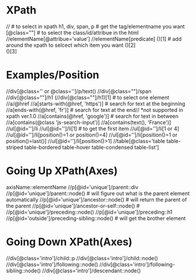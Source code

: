 # XPath
//                                                              # to select in xpath
h1, div, span, p                                                # get the tag/elementname you want
[@class=""]                                                     # to select the class/id/attribue in the html
//elementName[@attribue='value']
//elementName[predicate]
()[1]                                                           # add around the xpath to selcect which item you want
()[2]                                                              
()[3]                                                              

# Examples/Position
//div[@class='' or @class='']/p/text()
//div[@class=""]/span
//div[@class=""]/h1
(//div[@class=""]/h1)[1]                                        # to select one element
//a/@href
//a[starts-with(@href, 'https')]                                # search for text at the beginning
//a[ends-with(@href, 'fr')]                                     # search for text at the end// *not supported in xpath ver.1.0
//a[contains(@href, 'google')]                                  # search for text in between
//a[contains(@class 'js-search-input')]
//a[contains(text(), 'France')]
//ul[@id='']/li
//ul[@id='']/li[1]                                              # to get the first item
//ul[@id='']/li[1 or 4]
//ul[@id='']/li[position()=1 or position()=4]
//ul[@id='']/li[position()=1 or position()=last()]
//ul[@id='']/li[position()>1]
//table[@class='table table-striped table-bordered table-hover table-condensed table-list']

# Going Up XPath(Axes)
axisName::elementName
//p[@id='unique']/parent::div
//p[@id='unique']/parent::node()                                # will figure out what is the parent element automatically
//p[@id='unique']/ancestor::node()                              # will return the parent of the parent
//p[@id='unique']/ancestor-or-self::node()                      #
//p[@id='unique']/preceding::node()
//p[@id='unique']/preceding::h1
//p[@id='outside']/preceding-sibling::node()                    # will get the brother element

# Going Down XPath(Axes)
//div[@class='intro']/child::p
//div[@class='intro']/child::node()
//div[@class='intro']/following::node()
//div[@class='intro']/following-sibling::node()
//div[@class='intro']/descendant::node()